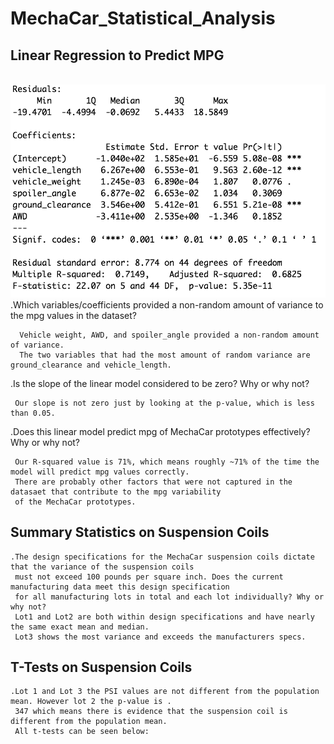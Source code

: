 # MechaCar_Statistical_Analysis

## Linear Regression to Predict MPG

<br>
    <img src="https://github.com/Kborh/MechaCar_Statistical_Analysis/blob/main/Images/coefficient.png">
    
<br>
   .Which variables/coefficients provided a non-random amount of variance to the mpg values in the dataset?
      
      Vehicle weight, AWD, and spoiler_angle provided a non-random amount of variance. 
      The two variables that had the most amount of random variance are ground_clearance and vehicle_length.
   
   .Is the slope of the linear model considered to be zero? Why or why not?
   
     Our slope is not zero just by looking at the p-value, which is less than 0.05.
   
   .Does this linear model predict mpg of MechaCar prototypes effectively? Why or why not?
   
     Our R-squared value is 71%, which means roughly ~71% of the time the model will predict mpg values correctly.
     There are probably other factors that were not captured in the datasaet that contribute to the mpg variability 
     of the MechaCar prototypes.


## Summary Statistics on Suspension Coils
    .The design specifications for the MechaCar suspension coils dictate that the variance of the suspension coils 
     must not exceed 100 pounds per square inch. Does the current manufacturing data meet this design specification 
     for all manufacturing lots in total and each lot individually? Why or why not?
     Lot1 and Lot2 are both within design specifications and have nearly the same exact mean and median. 
     Lot3 shows the most variance and exceeds the manufacturers specs.

## T-Tests on Suspension Coils
    .Lot 1 and Lot 3 the PSI values are not different from the population mean. However lot 2 the p-value is .
     347 which means there is evidence that the suspension coil is different from the population mean. 
     All t-tests can be seen below:

